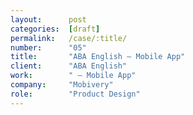 ```yaml
---
layout:      post
categories:  [draft]
permalink:   /case/:title/
number:      "05"
title:       "ABA English – Mobile App"
client:      "ABA English"
work:        " – Mobile App"
company:     "Mobivery"
role:        "Product Design"
---
```



  
  
  
  